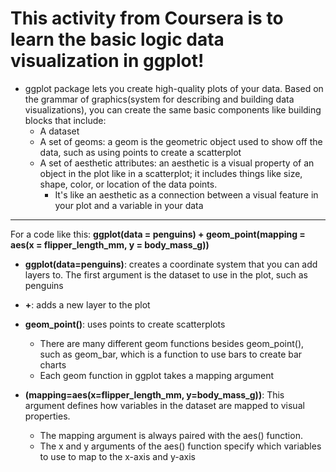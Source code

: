 # This activity from Coursera is to learn the basic logic data visualization in ggplot! 

- ggplot package lets you create high-quality plots of your data. Based on the grammar of graphics(system for describing and building data visualizations), you can create the same basic components like building blocks that include:
  - A dataset
  - A set of geoms: a geom is the geometric object used to show off the data, such as using points to create a scatterplot
  - A set of aesthetic attributes: an aesthetic is a visual property of an object in the plot like in a scatterplot; it includes things like size, shape, color, or location of the data points.
    - It's like an aesthetic as a connection between a visual feature in your plot and a variable in your data

-----------------------------------------------------------------------------------------------------------------
For a code like this:
**ggplot(data = penguins) + geom_point(mapping = aes(x = flipper_length_mm, y = body_mass_g))**

- **ggplot(data=penguins)**: creates a coordinate system that you can add layers to. The first argument is the dataset to use in the plot, such as penguins

- **+**: adds a new layer to the plot

- **geom_point()**: uses points to create scatterplots
  - There are many different geom functions besides geom_point(), such as geom_bar, which is a function to use bars to create bar charts
  - Each geom function in ggplot takes a mapping argument

- **(mapping=aes(x=flipper_length_mm, y=body_mass_g))**: This argument defines how variables in the dataset are mapped to visual properties. 
  - The mapping argument is always paired with the aes() function.
  - The x and y arguments of the aes() function specify which variables to use to map to the x-axis and y-axis
